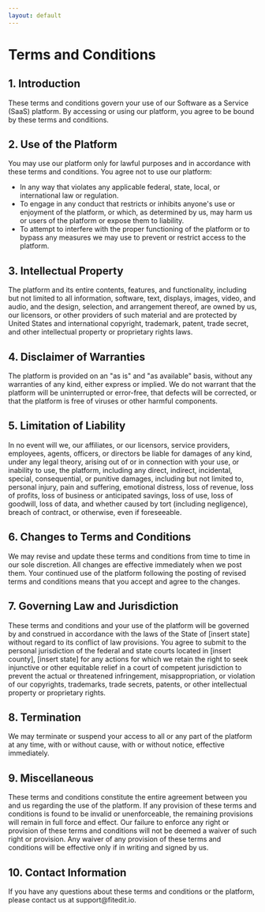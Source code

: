 ```yaml
---
layout: default
---
```


<main>
	<h1>Terms and Conditions</h1>
	<h2>1. Introduction</h2>
	<p>These terms and conditions govern your use of our Software as a Service (SaaS) platform. By accessing or using our platform, you agree to be bound by these terms and conditions.</p>
	<h2>2. Use of the Platform</h2>
	<p>You may use our platform only for lawful purposes and in accordance with these terms and conditions. You agree not to use our platform:</p>
	<ul>
		<li>In any way that violates any applicable federal, state, local, or international law or regulation.</li>
		<li>To engage in any conduct that restricts or inhibits anyone's use or enjoyment of the platform, or which, as determined by us, may harm us or users of the platform or expose them to liability.</li>
		<li>To attempt to interfere with the proper functioning of the platform or to bypass any measures we may use to prevent or restrict access to the platform.</li>
	</ul>
	<h2>3. Intellectual Property</h2>
	<p>The platform and its entire contents, features, and functionality, including but not limited to all information, software, text, displays, images, video, and audio, and the design, selection, and arrangement thereof, are owned by us, our licensors, or other providers of such material and are protected by United States and international copyright, trademark, patent, trade secret, and other intellectual property or proprietary rights laws.</p>
	<h2>4. Disclaimer of Warranties</h2>
	<p>The platform is provided on an "as is" and "as available" basis, without any warranties of any kind, either express or implied. We do not warrant that the platform will be uninterrupted or error-free, that defects will be corrected, or that the platform is free of viruses or other harmful components.</p>
	<h2>5. Limitation of Liability</h2>
	<p>In no event will we, our affiliates, or our licensors, service providers, employees, agents, officers, or directors be liable for damages of any kind, under any legal theory, arising out of or in connection with your use, or inability to use, the platform, including any direct, indirect, incidental, special, consequential, or punitive damages, including but not limited to, personal injury, pain and suffering, emotional distress, loss of revenue, loss of profits, loss of business or anticipated savings, loss of use, loss of goodwill, loss of data, and whether caused by tort (including negligence), breach of contract, or otherwise, even if foreseeable.</p>
	<h2>6. Changes to Terms and Conditions</h2>
	<p>We may revise and update these terms and conditions from time to time in our sole discretion. All changes are effective immediately when we post them. Your continued use of the platform following the posting of revised terms and conditions means that you accept and agree to the changes.</p>
	<h2>7. Governing Law and Jurisdiction</h2>
	<p>These terms and conditions and your use of the platform will be governed by and construed in accordance with the laws of the State of [insert state] without regard to its conflict of law provisions. You agree to submit to the personal jurisdiction of the federal and state courts located in [insert county], [insert state] for any actions for which we retain the right to seek injunctive or other equitable relief in a court of competent jurisdiction to prevent the actual or threatened infringement, misappropriation, or violation of our copyrights, trademarks, trade secrets, patents, or other intellectual property or proprietary rights.</p>
<h2>8. Termination</h2>
<p>We may terminate or suspend your access to all or any part of the platform at any time, with or without cause, with or without notice, effective immediately.</p>
<h2>9. Miscellaneous</h2>
<p>These terms and conditions constitute the entire agreement between you and us regarding the use of the platform. If any provision of these terms and conditions is found to be invalid or unenforceable, the remaining provisions will remain in full force and effect. Our failure to enforce any right or provision of these terms and conditions will not be deemed a waiver of such right or provision. Any waiver of any provision of these terms and conditions will be effective only if in writing and signed by us.</p>
<h2>10. Contact Information</h2>
<p>If you have any questions about these terms and conditions or the platform, please contact us at support@fitedit.io.</p>
</main>
